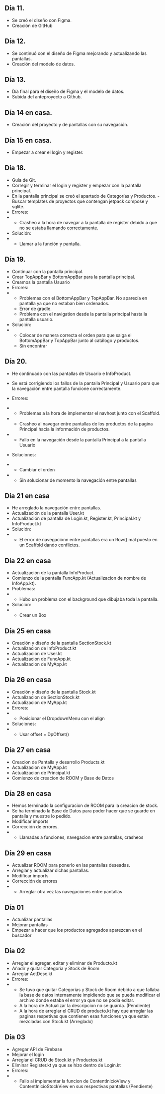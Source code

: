 ## Día 11.
- Se creó el diseño con Figma.
- Creación de GitHub

## Día 12.
- Se continuó con el diseño de Figma mejorando y actualizando las pantallas.
- Creación del modelo de datos.

## Día 13.
- Día final para el diseño de Figma y el modelo de datos.
- Subida del anteproyecto a Github.

## Día 14 en casa.
- Creación del proyecto y de pantallas con su navegación.

## Día 15 en casa.
- Empezar a crear el login y register.

## Día 18.
- Guía de Git.
- Corregir y terminar el login y register y empezar con la pantalla principal.
- En la pantalla principal se creó el apartado de Categorías y Productos.
 -Buscar templates de proyectos que contengan jetpack compose y sqlite.
- Errores:
- - Crasheo a la hora de navegar a la pantalla de register debido a que no se estaba llamando correctamente.
- Solución:
- - Llamar a la función y pantalla.

## Día 19.
- Continuar con la pantalla principal.
- Crear TopAppBar y BottomAppBar para la pantalla principal.
- Creamos la pantalla Usuario
- Errores:
- - Problemas con el BottomAppBar y TopAppBar. No aparecía en pantalla ya que no estaban bien ordenados.
  -  Error de gradle.
  -   Problema con el navigation desde la pantalla principal hasta la pantalla usuario.
- Solución:
- - Colocar de manera correcta el orden para que salga el BottomAppBar y TopAppBar junto al catálogo y productos.
  - Sin encontrar

## Día 20.
- He continuado con las pantallas de Usuario e InfoProduct.
- Se está corrigiendo los fallos de la pantalla Principal y Usuario para que la navegación entre pantalla funcione correctamente.
- Errores:
- - Problemas a la hora de implementar el navhost junto con el Scaffold.
- - Crasheo al navegar entre pantallas de los productos de la pagina Principal hacia la información de productos.
- - Fallo en la navegación desde la pantalla Principal a la pantalla Usuario

- Soluciones:
- - Cambiar el orden
- - Sin solucionar de momento la navegación entre pantallas

 ## Día 21 en casa
 - He arreglado la navegación entre pantallas.
 - Actualización de la pantalla User.kt
 - Actualización de pantalla de Login.kt, Register.kt, Principal.kt y InfoProduct.kt
 - Solución:
 - - El error de navegaciónn entre pantallas era un Row() mal puesto en un Scaffold dando conflictos.
  
## Día 22 en casa
- Actualización de la pantalla InfoProduct.
- Comienzo de la pantalla FuncApp.kt (Actualizacion de nombre de InfoApp.kt).
- Problemas:
-  - Hubo un problema con el background que dibujaba toda la pantalla.
- Solucion:
-  - Crear un Box

## Día 25 en casa
- Creación y diseño de la pantalla SectionStock.kt 
- Actualizacion de InfoProduct.kt
- Actualizacion de User.kt
- Actualizacion de FuncApp.kt
- Actualizacion de MyApp.kt

## Día 26 en casa
- Creación y diseño de la pantalla Stock.kt
- Actualizacion de SectionStock.kt
- Actualizacion de MyApp.kt
- Errores:
-  - Posicionar el DropdownMenu con el align
- Soluciones:
-  - Usar offset = DpOffset()

##  Día 27 en casa
- Creacion de Pantalla y desarrollo Products.kt
- Actualizacion de MyApp.kt
- Actualizacion de Principal.kt
- Comienzo de creacion de ROOM y Base de Datos

## Día 28 en casa
- Hemos terminado la configuracion de ROOM para la creacion de stock.
- Se ha terminado la Base de Datos para poder hacer que se guarde en pantalla y muestre lo pedido.
- Modificar imports
- Corrección de errores.
-  - Llamadas a funciones, navegacion entre pantallas, crasheos

## Día 29 en casa
- Actualizar ROOM para ponerlo en las pantallas deseadas.
- Arreglar y actualizar dichas pantallas.
- Modificar imports
- Corrección de errores
-  - Arreglar otra vez las navegaciones entre pantallas

## Día 01
- Actualizar pantallas
- Mejorar pantallas
- Empezar a hacer que los productos agregados aparezcan en el buscador

## Día 02
- Arreglar el agregar, editar y eliminar de Producto.kt
- Añadir y quitar Categoria y Stock de Room
- Arreglar ActDesc.kt
- Errores:
-  - Se tuvo que quitar Categorias y Stock de Room debido a que fallaba la base de datos internamente impidiendo que se pueda modificar el archivo donde estaba el error ya que no se podia editar.
   - A la hora de Actualizar la descripcion no se guarda. (Pendiente)
   - A la hora de arreglar el CRUD de producto.kt hay que arreglar las paginas respetivas que contienen esas funciones ya que están mezcladas con Stock.kt (Arreglado)

## Día 03
- Agregar API de Firebase
- Mejorar el login
- Arreglar el CRUD de Stock.kt y Productos.kt
- Eliminar Register.kt ya que se hizo dentro de Login.kt
- Errores:
-  - Fallo al implementar la funcion de ContentInicioView y ContentInicioStockView en sus respectivas pantallas (Pendiente)
